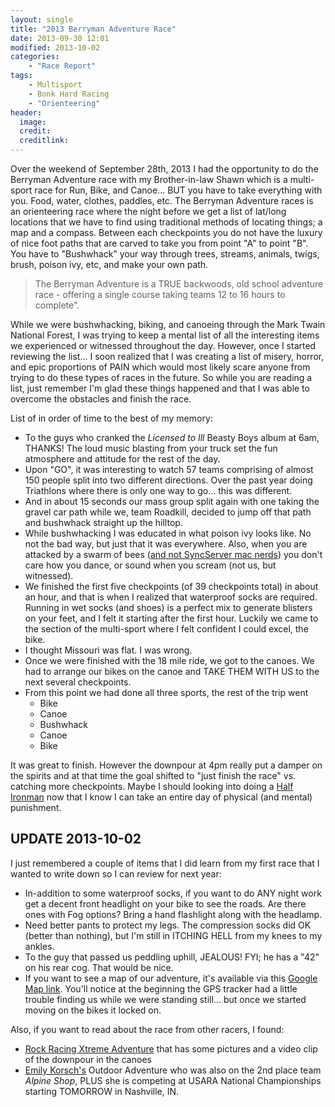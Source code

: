 ```yaml
---
layout: single
title: "2013 Berryman Adventure Race"
date: 2013-09-30 12:01
modified: 2013-10-02
categories:
    - "Race Report"
tags:
    - Multisport
    - Bonk Hard Racing
    - "Orienteering"
header:
  image:
  credit:
  creditlink:
---
```

Over the weekend of September 28th, 2013 I had the opportunity to do the Berryman Adventure race with my Brother-in-law Shawn which is a multi-sport race for Run, Bike, and Canoe... BUT you have to take everything with you.  Food, water, clothes, paddles, etc.  The Berryman Adventure races is an orienteering race where the night before we get a list of lat/long locations that we have to find using traditional methods of locating things;  a map and a compass.  Between each checkpoints you do not have the luxury of nice foot paths that are carved  to take you from point "A" to point "B".  You have to "Bushwhack" your way through trees, streams, animals, twigs, brush, poison ivy, etc, and make your own path.

> The Berryman Adventure is a TRUE backwoods, old school adventure race - offering a single course taking teams 12 to 16 hours to complete".

While we were bushwhacking, biking, and canoeing through the Mark Twain National Forest, I was trying to keep a mental list of all the interesting items we experienced or witnessed throughout the day.  However, once I started reviewing the list... I soon realized that I was creating a list of misery, horror, and epic proportions of PAIN which would most likely scare anyone from trying to do these types of races in the future.  So while you are reading a list, just remember I'm glad these things happened and that I was able to overcome the obstacles and finish the race.

List of in order of time to the best of my memory:

-	To the guys who cranked the *Licensed to Ill* Beasty Boys album at 6am, THANKS!  The loud music blasting from your truck set the fun atmosphere and attitude for the rest of the day.
-	Upon "GO", it was interesting to watch 57 teams comprising of almost 150 people split into two different directions.  Over the past year doing Triathlons where there is only one way to go... this was different.
-	And in about 15 seconds our mass group split again with one taking the gravel car path while we, team Roadkill, decided to jump off that path and bushwhack straight up the hilltop. 
-	While bushwhacking I was educated in what poison ivy looks like.  No not the bad way, but just that it was everywhere.  Also, when you are attacked by a swarm of bees ([and not SyncServer mac nerds][bees]) you don't care how you dance, or sound when you scream (not us, but witnessed). 
-	We finished the first five checkpoints (of 39 checkpoints total) in about an hour, and that is when I realized that waterproof socks are required.  Running in wet socks (and shoes) is a perfect mix to generate blisters on your feet, and I felt it starting after the first hour.  Luckily we came to the section of the multi-sport where I felt confident I could excel, the bike. 
-	I thought Missouri was flat.  I was wrong.
-	Once we were finished with the 18 mile ride, we got to the canoes.  We had to arrange our bikes on the canoe and TAKE THEM WITH US to the next several checkpoints. 
-	From this point we had done all three sports, the rest of the trip went
	*	Bike
	*	Canoe
	*	Bushwhack
	*	Canoe
	*	Bike

It was great to finish.  However the downpour at 4pm really put a damper on the spirits and at that time the goal shifted to "just finish the race" vs. catching more checkpoints.  Maybe I should looking into doing a [Half Ironman][ironman] now that I know I can take an entire day of physical (and mental) punishment.

**UPDATE 2013-10-02**
---
I just remembered a couple of items that I did learn from my first race that I wanted to write down so I can review for next year:

-	In-addition to some waterproof socks, if you want to do ANY night work get a decent front headlight on your bike to see the roads.  Are there ones with Fog options?  Bring a hand flashlight along with the headlamp.
-	Need better pants to protect my legs.  The compression socks did OK (better than nothing), but I'm still in ITCHING HELL from my knees to my ankles. 
-	To the guy that passed us peddling uphill, JEALOUS!  FYI; he has a "42" on his rear cog.  That would be nice.
-	If you want to see a map of our adventure, it's available via this [Google Map link][BMmaps].  You'll notice at the beginning the GPS tracker had a little trouble finding us while we were standing still... but once we started moving on the bikes it locked on. 

Also, if you want to read about the race from other racers, I found:

-	[Rock Racing Xtreme Adventure][rock-racing] that has some pictures and a video clip of the downpour in the canoes
-	[Emily Korsch's][silkychrome] Outdoor Adventure who was also on the 2nd place team *Alpine Shop*, PLUS she is competing at USARA National Championships starting TOMORROW in Nashville, IN. 

[bees]: https://web.archive.org/web/20140105015852/http://support.apple.com/kb/HT1865 
[ironman]: http://en.wikipedia.org/wiki/Ironman_Triathlon#Ironman_70.3 
[BMmaps]: https://maps.google.com/maps?q=https://dl.dropboxusercontent.com/u/554176/2013Berryman-Adventure.kmz
[rock-racing]: http://rock-racing.blogspot.com/2013/10/berryman-adventure-race-2013.html
[silkychrome]: http://silkychrome.blogspot.com/2013/09/race-report-2013-berryman-adventure.html